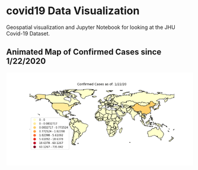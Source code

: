 # covid19 Data Visualization

Geospatial visualization and Jupyter Notebook for looking at the JHU Covid-19 Dataset.

## Animated Map of Confirmed Cases since 1/22/2020

![ConfirmedCases](./confirmed-map/animated.gif "confirmed cases")